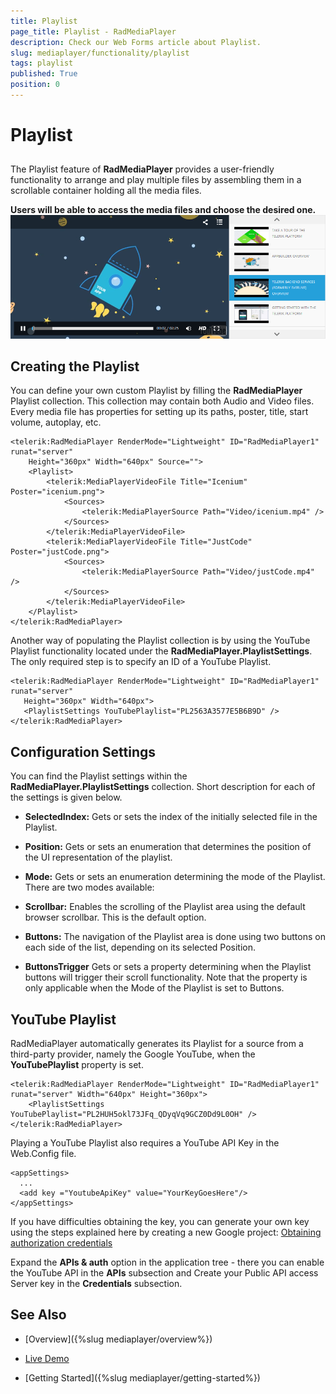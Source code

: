 ```yaml
---
title: Playlist
page_title: Playlist - RadMediaPlayer
description: Check our Web Forms article about Playlist.
slug: mediaplayer/functionality/playlist
tags: playlist
published: True
position: 0
---
```


# Playlist



## 

The Playlist feature of **RadMediaPlayer** provides a user-friendly functionality to arrange and play multiple files by assembling them in a scrollable container holding all the media files.

**Users will be able to access the media files and choose the desired one.**
![Media-Player 1](images/mediaplayer-playlist1.png)

## Creating the Playlist

You can define your own custom Playlist by filling the **RadMediaPlayer** Playlist collection. This collection may contain both Audio and Video files. Every media file has properties for setting up its paths, poster, title, start volume, autoplay, etc.

````ASP.NET
<telerik:RadMediaPlayer RenderMode="Lightweight" ID="RadMediaPlayer1" runat="server"
    Height="360px" Width="640px" Source="">
    <Playlist>
        <telerik:MediaPlayerVideoFile Title="Icenium" Poster="icenium.png">
            <Sources>
                <telerik:MediaPlayerSource Path="Video/icenium.mp4" />
            </Sources>
        </telerik:MediaPlayerVideoFile>
        <telerik:MediaPlayerVideoFile Title="JustCode" Poster="justCode.png">
            <Sources>
                <telerik:MediaPlayerSource Path="Video/justCode.mp4" />
            </Sources>
        </telerik:MediaPlayerVideoFile>
    </Playlist>
</telerik:RadMediaPlayer>
````



Another way of populating the Playlist collection is by using the YouTube Playlist functionality located under the **RadMediaPlayer.PlaylistSettings**. The only required step is to specify an ID of a YouTube Playlist.

````ASP.NET
<telerik:RadMediaPlayer RenderMode="Lightweight" ID="RadMediaPlayer1" runat="server"
   Height="360px" Width="640px">
   <PlaylistSettings YouTubePlaylist="PL2563A3577E5B6B9D" />
</telerik:RadMediaPlayer>
````

## Configuration Settings

You can find the Playlist settings within the **RadMediaPlayer.PlaylistSettings** collection. Short description for each of the settings is given below.

* **SelectedIndex:** Gets or sets the index of the initially selected file in the Playlist.

* **Position:** Gets or sets an enumeration that determines the position of the UI representation of the playlist.

* **Mode:** Gets or sets an enumeration determining the mode of the Playlist. There are two modes available:

* **Scrollbar:** Enables the scrolling of the Playlist area using the default browser scrollbar. This is the default option.

* **Buttons:** The navigation of the Playlist area is done using two buttons on each side of the list, depending on its selected Position.

* **ButtonsTrigger** Gets or sets a property determining when the Playlist buttons will trigger their scroll functionality. Note that the property is only applicable when the Mode of the Playlist is set to Buttons.

## YouTube Playlist


RadMediaPlayer automatically generates its Playlist for a source from a third-party provider, namely the Google YouTube, when the **YouTubePlaylist** property is set.

````ASP.NET
<telerik:RadMediaPlayer RenderMode="Lightweight" ID="RadMediaPlayer1" runat="server" Width="640px" Height="360px">
    <PlaylistSettings YouTubePlaylist="PL2HUH5okl73JFq_QDyqVq9GCZ0Dd9L0OH" />
</telerik:RadMediaPlayer>
````

Playing a YouTube Playlist also requires a YouTube API Key in the Web.Config file.

````ASP.NET
<appSettings>
  ...
  <add key ="YoutubeApiKey" value="YourKeyGoesHere"/>
</appSettings>
````

If you have difficulties obtaining the key, you can generate your own key using the steps explained here by creating a new Google project:
[Obtaining authorization credentials](https://developers.google.com/youtube/registering_an_application)


Expand the **APIs & auth** option in the application tree - there you can enable the YouTube API in the **APIs** subsection and Create your Public API access Server key in the **Credentials** subsection.

## See Also

 * [Overview]({%slug mediaplayer/overview%})

 * [Live Demo](https://demos.telerik.com/aspnet-ajax/media-player/examples/overview/defaultcs.aspx)

 * [Getting Started]({%slug mediaplayer/getting-started%})
